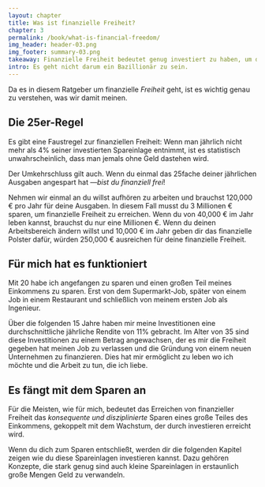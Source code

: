 ```yaml
---
layout: chapter
title: Was ist finanzielle Freiheit?
chapter: 3
permalink: /book/what-is-financial-freedom/
img_header: header-03.png
img_footer: summary-03.png
takeaway: Finanzielle Freiheit bedeutet genug investiert zu haben, um deine jährlichen Ausgaben zu decken.
intro: Es geht nicht darum ein Bazillionär zu sein.
---
```


Da es in diesem Ratgeber um finanzielle *Freiheit* geht, ist es wichtig genau zu verstehen, was wir damit meinen.

## Die 25er-Regel

Es gibt eine Faustregel zur finanziellen Freiheit: Wenn man jährlich nicht mehr als 4% seiner investierten Spareinlage entnimmt, ist es statistisch unwahrscheinlich, dass man jemals ohne Geld dastehen wird.

Der Umkehrschluss gilt auch. Wenn du einmal das 25fache deiner jährlichen Ausgaben angespart hat —*bist du finanziell frei*! 

Nehmen wir einmal an du willst aufhören zu arbeiten und brauchst 120,000 € pro Jahr für deine Ausgaben. In diesem Fall musst du 3 Millionen € sparen, um finanzielle Freiheit zu erreichen. Wenn du von 40,000 € im Jahr leben kannst, brauchst du nur eine Millionen €. Wenn du deinen Arbeitsbereich ändern willst und 10,000 € im Jahr geben dir das finanzielle Polster dafür, würden 250,000 € ausreichen für deine finanzielle Freiheit.

## Für mich hat es funktioniert

Mit 20 habe ich angefangen zu sparen und einen großen Teil meines Einkommens zu sparen. Erst von dem Supermarkt-Job, später von einem Job in einem Restaurant und schließlich von meinem ersten Job als Ingenieur.

Über die folgenden 15 Jahre haben mir meine Investitionen eine durchschnittliche jährliche Rendite von 11% gebracht. Im Alter von 35 sind diese Investitionen zu einem Betrag angewachsen, der es mir die Freiheit gegeben hat meinen Job zu verlassen und die Gründung von einem neuen Unternehmen zu finanzieren. Dies hat mir ermöglicht zu leben wo ich möchte und die Arbeit zu tun, die ich liebe.

## Es fängt mit dem Sparen an

Für die Meisten, wie für mich, bedeutet das Erreichen von finanzieller Freiheit das *konsequente und disziplinierte* Sparen eines große Teiles des Einkommens, gekoppelt mit dem Wachstum, der durch investieren erreicht wird.

Wenn du dich zum Sparen entschließt, werden dir die folgenden Kapitel zeigen wie du diese Spareinlagen investieren kannst. Dazu gehören Konzepte, die stark genug sind auch kleine Spareinlagen in erstaunlich große Mengen Geld zu verwandeln.
